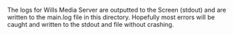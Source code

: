 The logs for Wills Media Server are outputted to the Screen (stdout) and are
written to the main.log file in this directory. Hopefully most errors will be
caught and written to the stdout and file without crashing.
